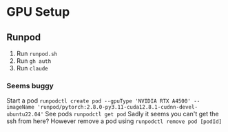 # GPU Setup


## Runpod



1. Run `runpod.sh`
2. Run `gh auth`
3. Run `claude`

### Seems buggy

Start a pod `runpodctl create pod --gpuType 'NVIDIA RTX A4500' --imageName 'runpod/pytorch:2.8.0-py3.11-cuda12.8.1-cudnn-devel-ubuntu22.04'`
See pods `runpodctl get pod`
Sadly it seems you can't get the ssh from here?
However remove a pod using `runpodctl remove pod [podId]`

